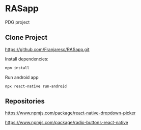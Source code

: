 # RASapp
PDG project

## Clone Project
https://github.com/Franjaresc/RASapp.git

Install dependencies: 
```Powershell
npm install
```
Run android app
```
npx react-native run-android
``` 

## Repositories
https://www.npmjs.com/package/react-native-dropdown-picker

https://www.npmjs.com/package/radio-buttons-react-native